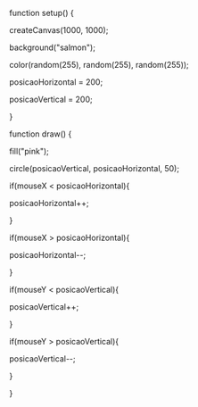 function setup() {

createCanvas(1000, 1000);

background("salmon");

color(random(255), random(255), random(255));

posicaoHorizontal = 200;

posicaoVertical = 200;

}

function draw() {

fill("pink");

circle(posicaoVertical, posicaoHorizontal, 50);

if(mouseX < posicaoHorizontal){

posicaoHorizontal++;

}

if(mouseX > posicaoHorizontal){

posicaoHorizontal--;

}

if(mouseY < posicaoVertical){

posicaoVertical++;

}

if(mouseY > posicaoVertical){

posicaoVertical--;

}

}

